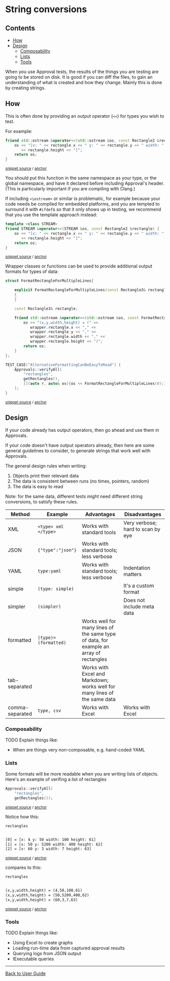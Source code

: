 <!--
GENERATED FILE - DO NOT EDIT
This file was generated by [MarkdownSnippets](https://github.com/SimonCropp/MarkdownSnippets).
Source File: /doc/mdsource/ToString.source.md
To change this file edit the source file and then execute ./run_markdown_templates.sh.
-->

<a id="top"></a>

# String conversions


<!-- toc -->
## Contents

  * [How](#how)
  * [Design](#design)
    * [Composability](#composability)
    * [Lists](#lists)
    * [Tools](#tools)
<!-- endtoc -->



When you use Approval tests, the results of the things you are testing are going to be stored on disk. It is good if you can diff the files, to gain an understanding of what is created and how they change. Mainly this is done by creating strings.

## How

This is often done by providing an output operator (`<<`) for types you wish to test.

For example:

<!-- snippet: to_string_standard_example -->
<a id='snippet-to_string_standard_example'/></a>
```cpp
friend std::ostream &operator<<(std::ostream &os, const Rectangle2 &rectangle) {
    os << "[x: " << rectangle.x << " y: " << rectangle.y << " width: " << rectangle.width << " height: "
       << rectangle.height << "]";
    return os;
}
```
<sup>[snippet source](/tests/Catch2_Tests/docs/ToStringExample.cpp#L12-L18) / [anchor](#snippet-to_string_standard_example)</sup>
<!-- endsnippet -->

You should put this function in the same namespace as your type, or the global namespace, and have it declared before including Approval's header. (This is particularly important if you are compiling with Clang.)

If including `<iostream>` or similar is problematic, for example because your code needs be compiled for embedded platforms, and you are tempted to surround it with `#ifdef`s so that it only shows up in testing, we recommend that you use the template approach instead:

<!-- snippet: to_string_template_example -->
<a id='snippet-to_string_template_example'/></a>
```cpp
template <class STREAM>
friend STREAM &operator<<(STREAM &os, const Rectangle2 &rectangle) {
    os << "[x: " << rectangle.x << " y: " << rectangle.y << " width: " << rectangle.width << " height: "
       << rectangle.height << "]";
    return os;
}
```
<sup>[snippet source](/tests/Catch2_Tests/docs/ToStringTemplateExample.cpp#L14-L21) / [anchor](#snippet-to_string_template_example)</sup>
<!-- endsnippet -->

Wrapper classes or functions can be used to provide additional output formats for types of data:

<!-- snippet: to_string_wrapper_example -->
<a id='snippet-to_string_wrapper_example'/></a>
```cpp
struct FormatRectangleForMultipleLines{

    explicit FormatRectangleForMultipleLines(const Rectangle3& rectangle) : rectangle(rectangle)
    {
    }

    const Rectangle3& rectangle;

    friend std::ostream &operator<<(std::ostream &os, const FormatRectangleForMultipleLines &wrapper) {
        os << "(x,y,width,height) = (" <<
           wrapper.rectangle.x << "," <<
           wrapper.rectangle.y << "," <<
           wrapper.rectangle.width << "," <<
           wrapper.rectangle.height << ")";
        return os;
    }
};

TEST_CASE("AlternativeFormattingCanBeEasyToRead") {
    Approvals::verifyAll(
        "rectangles",
        getRectangles(),
        [](auto r, auto& os){os << FormatRectangleForMultipleLines(r);}
    );
}
```
<sup>[snippet source](/tests/Catch2_Tests/docs/ToStringWrapperExample.cpp#L38-L64) / [anchor](#snippet-to_string_wrapper_example)</sup>
<!-- endsnippet -->

## Design

If your code already has output operators, then go ahead and use them in Approvals.

If your code doesn't have output operators already, then here are some general guidelines to consider, to generate strings that work well with Approvals.

The general design rules when writing:

1. Objects print their relevant data
2. The data is consistent between runs (no times, pointers, random)
3. The data is easy to read

Note: for the same data, different tests might need different string conversions, to satisfy these rules.

Method | Example | Advantages | Disadvantages
------------ | ------------- | ------------- | -------------
XML | `<type> xml </type>` | Works with standard tools | Very verbose; hard to scan by eye
JSON | `{"type":"json"}`  | Works with standard tools; less verbose | &nbsp;
YAML | `type:yaml` | Works with standard tools; less verbose | Indentation matters
simple | `(type: simple)` |   &nbsp;  | It's a custom format
simpler | `(simpler)` | &nbsp; | Does not include meta data
formatted | `(type)=(formatted)` | Works well for many lines of the same type of data, for example an array of rectangles | &nbsp;
tab-separated | &nbsp; | Works with Excel and Markdown; works well for many lines of the same data | &nbsp;
comma-separated | `type, csv` | Works with Excel | Works with Excel

### Composability

TODO Explain things like:

* When are things very non-composable, e.g. hand-coded YAML

### Lists

Some formats will be more readable when you are writing lists of objects.
Here's an example of verifing a list of rectangles

<!-- snippet: verify_list -->
<a id='snippet-verify_list'/></a>
```cpp
Approvals::verifyAll(
    "rectangles",
    getRectangles());
```
<sup>[snippet source](/tests/Catch2_Tests/docs/ToStringWrapperExample.cpp#L30-L34) / [anchor](#snippet-verify_list)</sup>
<!-- endsnippet -->

Notice how this:

<!-- snippet: ToStringWrapperExample.MultipleLinesCanBeHardToRead.approved.txt -->
<a id='snippet-ToStringWrapperExample.MultipleLinesCanBeHardToRead.approved.txt'/></a>
```txt
rectangles


[0] = [x: 4 y: 50 width: 100 height: 61]
[1] = [x: 50 y: 5200 width: 400 height: 62]
[2] = [x: 60 y: 3 width: 7 height: 63]

```
<sup>[snippet source](/tests/Catch2_Tests/docs/approval_tests/ToStringWrapperExample.MultipleLinesCanBeHardToRead.approved.txt#L1-L7) / [anchor](#snippet-ToStringWrapperExample.MultipleLinesCanBeHardToRead.approved.txt)</sup>
<!-- endsnippet -->

compares to this:

<!-- snippet: ToStringWrapperExample.AlternativeFormattingCanBeEasyToRead.approved.txt -->
<a id='snippet-ToStringWrapperExample.AlternativeFormattingCanBeEasyToRead.approved.txt'/></a>
```txt
rectangles


(x,y,width,height) = (4,50,100,61)
(x,y,width,height) = (50,5200,400,62)
(x,y,width,height) = (60,3,7,63)

```
<sup>[snippet source](/tests/Catch2_Tests/docs/approval_tests/ToStringWrapperExample.AlternativeFormattingCanBeEasyToRead.approved.txt#L1-L7) / [anchor](#snippet-ToStringWrapperExample.AlternativeFormattingCanBeEasyToRead.approved.txt)</sup>
<!-- endsnippet -->

### Tools

TODO Explain things like:

* Using Excel to create graphs
* Loading run-time data from captured approval results
* Querying logs from JSON output
* IExecutable queries

---

[Back to User Guide](/doc/README.md#top)
